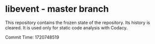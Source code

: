 # libevent - master branch

This repository contains the frozen state of the repository.
Its history is cleared. It is used only for static code
analysis with Codacy.

Commit Time: 1720748519